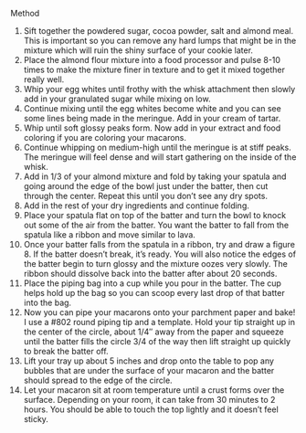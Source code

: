 Method

1. Sift together the powdered sugar, cocoa powder, salt and almond meal. This is important so you can remove any hard lumps that might be in the mixture which will ruin the shiny surface of your cookie later.
2. Place the almond flour mixture into a food processor and pulse 8-10 times to make the mixture finer in texture and to get it mixed together really well.
3. Whip your egg whites until frothy with the whisk attachment then slowly add in your granulated sugar while mixing on low.
4. Continue mixing until the egg whites become white and you can see some lines being made in the meringue. Add in your cream of tartar.
5. Whip until soft glossy peaks form. Now add in your extract and food coloring if you are coloring your macarons.
6. Continue whipping on medium-high until the meringue is at stiff peaks. The meringue will feel dense and will start gathering on the inside of the whisk.
7. Add in 1/3 of your almond mixture and fold by taking your spatula and going around the edge of the bowl just under the batter, then cut through the center. Repeat this until you don’t see any dry spots.
8. Add in the rest of your dry ingredients and continue folding.
9. Place your spatula flat on top of the batter and turn the bowl to knock out some of the air from the batter. You want the batter to fall from the spatula like a ribbon and move similar to lava. 
10. Once your batter falls from the spatula in a ribbon, try and draw a figure 8. If the batter doesn’t break, it’s ready. You will also notice the edges of the batter begin to turn glossy and the mixture oozes very slowly. The ribbon should dissolve back into the batter after about 20 seconds.
11. Place the piping bag into a cup while you pour in the batter. The cup helps hold up the bag so you can scoop every last drop of that batter into the bag.
12. Now you can pipe your macarons onto your parchment paper and bake! I use a #802 round piping tip and a template. Hold your tip straight up in the center of the circle, about 1/4″ away from the paper and squeeze until the batter fills the circle 3/4 of the way then lift straight up quickly to break the batter off.
13. Lift your tray up about 5 inches and drop onto the table to pop any bubbles that are under the surface of your macaron and the batter should spread to the edge of the circle.
14. Let your macaron sit at room temperature until a crust forms over the surface. Depending on your room, it can take from 30 minutes to 2 hours. You should be able to touch the top lightly and it doesn’t feel sticky.